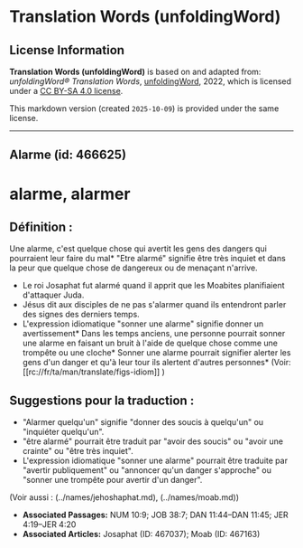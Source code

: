 # Translation Words (unfoldingWord)

## License Information

**Translation Words (unfoldingWord)** is based on and adapted from: _unfoldingWord® Translation Words_, [unfoldingWord](https://unfoldingword.org/utw), 2022, which is licensed under a [CC BY-SA 4.0 license](https://creativecommons.org/licenses/by-sa/4.0/legalcode.en).

This markdown version (created `2025-10-09`) is provided under the same license.



--------------------------------

## Alarme (id: 466625)

alarme, alarmer
===============

Définition :
------------

Une alarme, c'est quelque chose qui avertit les gens des dangers qui pourraient leur faire du mal\* "Etre alarmé" signifie être très inquiet et dans la peur que quelque chose de dangereux ou de menaçant n'arrive.

* Le roi Josaphat fut alarmé quand il apprit que les Moabites planifiaient d'attaquer Juda.
* Jésus dit aux disciples de ne pas s'alarmer quand ils entendront parler des signes des derniers temps.
* L'expression idiomatique "sonner une alarme" signifie donner un avertissement\* Dans les temps anciens, une personne pourrait sonner une alarme en faisant un bruit à l'aide de quelque chose comme une trompête ou une cloche\* Sonner une alarme pourrait signifier alerter les gens d'un danger et qu'à leur tour ils alertent d'autres personnes\* (Voir: \[\[rc://fr/ta/man/translate/figs\-idiom]] )

Suggestions pour la traduction :
--------------------------------

* "Alarmer quelqu'un" signifie "donner des soucis à quelqu'un" ou "inquiéter quelqu'un".
* "être alarmé" pourrait être traduit par "avoir des soucis" ou "avoir une crainte" ou "être très inquiet".
* L'expression idiomatique "sonner une alarme" pourrait être traduite par "avertir publiquement" ou "annoncer qu'un danger s'approche" ou "sonner une trompête pour avertir d'un danger".

(Voir aussi : (../names/jehoshaphat.md), (../names/moab.md))

* **Associated Passages:** NUM 10:9; JOB 38:7; DAN 11:44–DAN 11:45; JER 4:19–JER 4:20
* **Associated Articles:** Josaphat (ID: 467037); Moab (ID: 467163)

